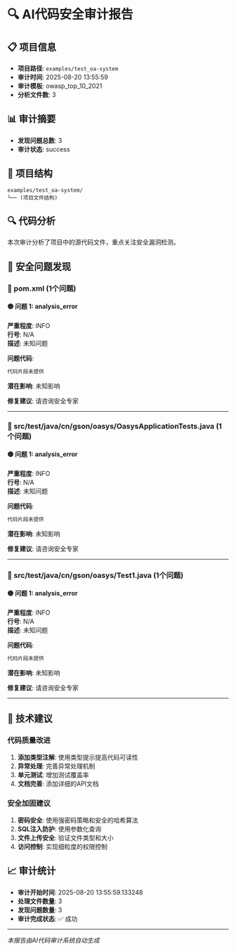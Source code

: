 # 🔍 AI代码安全审计报告

## 📋 项目信息
- **项目路径**: `examples/test_oa-system`
- **审计时间**: 2025-08-20 13:55:59
- **审计模板**: owasp_top_10_2021
- **分析文件数**: 3

## 📊 审计摘要
- **发现问题总数**: 3
- **审计状态**: success

## 📁 项目结构
```
examples/test_oa-system/
└── (项目文件结构)
```

## 🔍 代码分析

本次审计分析了项目中的源代码文件，重点关注安全漏洞检测。

## 🚨 安全问题发现

### 📄 pom.xml (1个问题)

#### 🟡 问题 1: analysis_error

**严重程度**: INFO  
**行号**: N/A  
**描述**: 未知问题

**问题代码**:
```python
代码片段未提供
```

**潜在影响**: 未知影响

**修复建议**: 请咨询安全专家

---

### 📄 src/test/java/cn/gson/oasys/OasysApplicationTests.java (1个问题)

#### 🟡 问题 1: analysis_error

**严重程度**: INFO  
**行号**: N/A  
**描述**: 未知问题

**问题代码**:
```python
代码片段未提供
```

**潜在影响**: 未知影响

**修复建议**: 请咨询安全专家

---

### 📄 src/test/java/cn/gson/oasys/Test1.java (1个问题)

#### 🟡 问题 1: analysis_error

**严重程度**: INFO  
**行号**: N/A  
**描述**: 未知问题

**问题代码**:
```python
代码片段未提供
```

**潜在影响**: 未知影响

**修复建议**: 请咨询安全专家

---

## 🔧 技术建议

### 代码质量改进
1. **添加类型注解**: 使用类型提示提高代码可读性
2. **异常处理**: 完善异常处理机制
3. **单元测试**: 增加测试覆盖率
4. **文档完善**: 添加详细的API文档

### 安全加固建议
1. **密码安全**: 使用强密码策略和安全的哈希算法
2. **SQL注入防护**: 使用参数化查询
3. **文件上传安全**: 验证文件类型和大小
4. **访问控制**: 实现细粒度的权限控制

## 📈 审计统计
- **审计开始时间**: 2025-08-20 13:55:59.133248
- **处理文件数量**: 3
- **发现问题数量**: 3
- **审计完成状态**: ✅ 成功

---
*本报告由AI代码审计系统自动生成*
